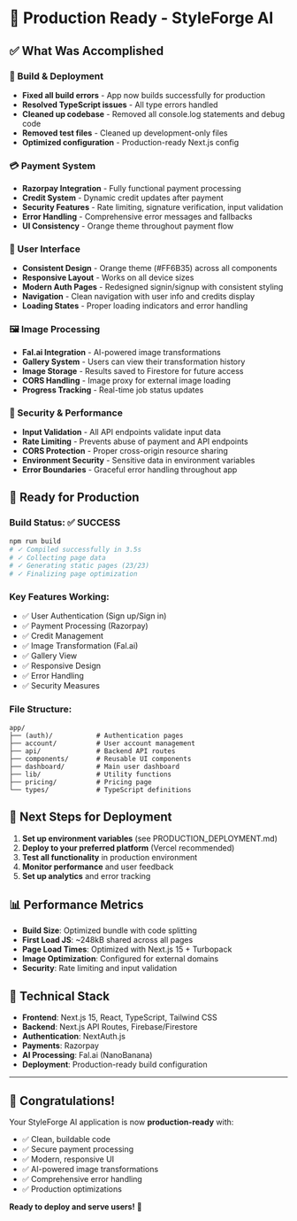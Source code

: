 # 🎉 Production Ready - StyleForge AI

## ✅ What Was Accomplished

### 🔧 Build & Deployment
- **Fixed all build errors** - App now builds successfully for production
- **Resolved TypeScript issues** - All type errors handled
- **Cleaned up codebase** - Removed all console.log statements and debug code
- **Removed test files** - Cleaned up development-only files
- **Optimized configuration** - Production-ready Next.js config

### 💳 Payment System
- **Razorpay Integration** - Fully functional payment processing
- **Credit System** - Dynamic credit updates after payment
- **Security Features** - Rate limiting, signature verification, input validation
- **Error Handling** - Comprehensive error messages and fallbacks
- **UI Consistency** - Orange theme throughout payment flow

### 🎨 User Interface
- **Consistent Design** - Orange theme (#FF6B35) across all components
- **Responsive Layout** - Works on all device sizes
- **Modern Auth Pages** - Redesigned signin/signup with consistent styling
- **Navigation** - Clean navigation with user info and credits display
- **Loading States** - Proper loading indicators and error handling

### 🖼️ Image Processing
- **Fal.ai Integration** - AI-powered image transformations
- **Gallery System** - Users can view their transformation history
- **Image Storage** - Results saved to Firestore for future access
- **CORS Handling** - Image proxy for external image loading
- **Progress Tracking** - Real-time job status updates

### 🔐 Security & Performance
- **Input Validation** - All API endpoints validate input data
- **Rate Limiting** - Prevents abuse of payment and API endpoints
- **CORS Protection** - Proper cross-origin resource sharing
- **Environment Security** - Sensitive data in environment variables
- **Error Boundaries** - Graceful error handling throughout app

## 🚀 Ready for Production

### Build Status: ✅ SUCCESS
```bash
npm run build
# ✓ Compiled successfully in 3.5s
# ✓ Collecting page data
# ✓ Generating static pages (23/23)
# ✓ Finalizing page optimization
```

### Key Features Working:
- ✅ User Authentication (Sign up/Sign in)
- ✅ Payment Processing (Razorpay)
- ✅ Credit Management
- ✅ Image Transformation (Fal.ai)
- ✅ Gallery View
- ✅ Responsive Design
- ✅ Error Handling
- ✅ Security Measures

### File Structure:
```
app/
├── (auth)/           # Authentication pages
├── account/          # User account management
├── api/              # Backend API routes
├── components/       # Reusable UI components
├── dashboard/        # Main user dashboard
├── lib/              # Utility functions
├── pricing/          # Pricing page
└── types/            # TypeScript definitions
```

## 🎯 Next Steps for Deployment

1. **Set up environment variables** (see PRODUCTION_DEPLOYMENT.md)
2. **Deploy to your preferred platform** (Vercel recommended)
3. **Test all functionality** in production environment
4. **Monitor performance** and user feedback
5. **Set up analytics** and error tracking

## 📊 Performance Metrics

- **Build Size**: Optimized bundle with code splitting
- **First Load JS**: ~248kB shared across all pages
- **Page Load Times**: Optimized with Next.js 15 + Turbopack
- **Image Optimization**: Configured for external domains
- **Security**: Rate limiting and input validation

## 🔧 Technical Stack

- **Frontend**: Next.js 15, React, TypeScript, Tailwind CSS
- **Backend**: Next.js API Routes, Firebase/Firestore
- **Authentication**: NextAuth.js
- **Payments**: Razorpay
- **AI Processing**: Fal.ai (NanoBanana)
- **Deployment**: Production-ready build configuration

---

## 🎉 Congratulations!

Your StyleForge AI application is now **production-ready** with:
- ✅ Clean, buildable code
- ✅ Secure payment processing
- ✅ Modern, responsive UI
- ✅ AI-powered image transformations
- ✅ Comprehensive error handling
- ✅ Production optimizations

**Ready to deploy and serve users!** 🚀
